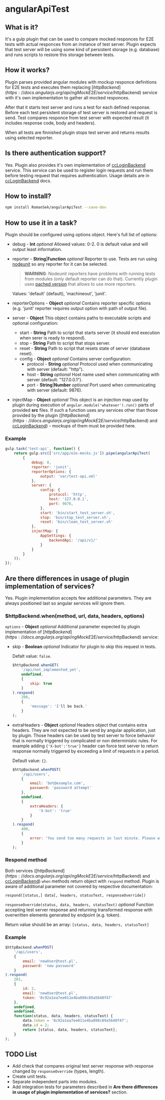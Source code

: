 # angularApiTest

## What is it?
It's a gulp plugin that can be used to compare mocked responces for E2E tests with actual responces from an instance of
test server. Plugin expects that test server will be using some kind of persistent storage (e.g. database) and runs
scripts to restore this storage between tests.

## How it works?
Plugin parses provided angular modules with mockup responce definitions for E2E tests and executes them replacing
[$httpBackend](https://docs.angularjs.org/api/ngMockE2E/service/$httpBackend) service with it's own implementation to
gather all mocked responces.

After that it starts test server and runs a test for each defined response. Before each test persistent storage of test
server is restored and request is send. Test compares responce from test server with expected result (it includes
response code, body and headers).

When all tests are finnished plugin stops test server and returns results using selected reporter.

## Is there authentication support?
Yes. Plugin also provides it's own implementation of [ccLoginBackend](https://github.com/RomanSek/angularLoginBackend)
service. This service can be used to register login requests and run them before testing request that requires
authentication. Usage details are in [ccLoginBackend](https://github.com/RomanSek/angularLoginBackend) docs.

## How to install?
```bash
npm install RomanSek/angularApiTest --save-dev
```

## How to use it in a task?
Plugin should be configured using options object. Here's full list of options:

* debug - **Int** *optional* Allowed values: 0-2. 0 is default value and will output least information.
* reporter - **String**|**Function** *optional* Reporter to use.
    Tests are run using [nodeunit](https://github.com/caolan/nodeunit) so any reporter for it can be selected.

    > **WARNING**: Nodeunit reporters have problems with running tests from modules (only default reporter can do that).
    Currently plugin uses [pached version](https://github.com/RomanSek/nodeunit/tree/modules_reporters) that allows to
    use more reporters.

    Values: 'default' (default), 'machineout', 'junit'.
* reporterOptions - **Object** *optional* Contains reporter specific options (e.g. 'junit' reporter requires output
    option with path of output file).
* server - **Object** This object contains paths to executable scripts and optional configuration:
    * start - **String** Path to script that starts server (it should end execution when serer is ready to respond).
    * stop - **String** Path to script that stops server.
    * reset - **String** Path to script that resets state of server (database reset).
    * config - **Object** *optional* Contains server configuration:
        * protocol - **String** *optional* Protocol used when communicating with server (default: "http").
        * host - **String** *optional* Host name used when communicating with server (default: "127.0.0.1").
        * port - **String**|**Number** *optional* Port userd when communicating with server (default: 9876).
* injectMap - **Object** *optional* This object is an injection map used by plugin during execution of
    `angular.module('whatever').run()` parts of provided **src** files. If such a function uses any services other than
    those provided by the plugin ([$httpBackend](https://docs.angularjs.org/api/ngMockE2E/service/$httpBackend) and
    [ccLoginBackend](https://github.com/RomanSek/angularLoginBackend)) - mockups of them must be provided here.

### Example

```javascript
gulp.task('test-api', function() {
    return gulp.src(['src/app/e2e-mocks.js']).pipe(angularApiTest(
        {
            debug: 0,
            reporter: 'junit',
            reporterOptions: {
                output: 'var/test-api.xml'
            },
            server: {
                config: {
                    protocol: 'http',
                    host: '127.0.0.1',
                    port: 9876,
                },
                start: 'bin/start_test_server.sh',
                stop: 'bin/stop_test_server.sh',
                reset: 'bin/clean_test_server.sh'
            },
            injectMap: {
                AppSettings: {
                    backendApi: '/api/v1/'
                }
            }
        }
    ));
});
```

## Are there differences in usage of plugin implementation of services?
Yes. Plugin implementation accepts few additional parameters. They are always positioned last so angular services will
ignore them.

### $httpBackend.when(method, url, data, headers, options)
`options` - **Object** *optional* Additional parameter expected by plugin implementation of
[$httpBackend](https://docs.angularjs.org/api/ngMockE2E/service/$httpBackend) service:

* skip - **Boolean** *optional* Indicator for plugin to skip this request in tests.

    Defalt value: `false`.

    ```javascript
    $httpBackend.whenGET(
        '/api/not_implemented_yet',
        undefined,
        {
            skip: true
        }
    ).respond(
        200,
        {
            'message': 'I'll be back.'
        }
    );
    ```
* extraHeaders - **Object** *optional* Headers object that contains extra headers. They are not expected to be send by
    angular application, just by plugin. Those headers can be used by test server to force behavior that is normally
    triggered by complicated or non deterministic rules. For example adding `{'X-bot':'true'}` header can force test
    server to return response normally triggered by exceeding a limit of requests in a period.

    Default value: `{}`.

    ```javascript
    $httpBackend.whenPOST(
        '/api/users',
        {
            email: 'bot@example.com',
            password: 'password attempt'
        },
        undefined,
        {
            extraHeaders: {
                'X-bot': 'true'
            }
        }
    ).respond(
        400,
        {
            error: 'You send too many requests in last minute. Please wait a while and try again.'
        }
    );
    ```

### Respond method
Both services ([$httpBackend](https://docs.angularjs.org/api/ngMockE2E/service/$httpBackend) and
[ccLoginBackend](https://github.com/RomanSek/angularLoginBackend)) `when` methods return object with `respond` method.
Plugin is aware of additional parameter not covered by respective documentation:

`respond([status,] data[, headers, statusText, responseOverride])`

`responseOverride(status, data, headers, statusText)` *optional* Function accepting test server response and returning
transformed response with overwritten elements generated by endpoint (e.g. token).

Return value should be an array: `[status, data, headers, statusText]`

### Example

```javascript
$httpBackend.whenPOST(
    '/api/users',
    {
        email: 'newUser@test.pl',
        password: 'new password'
    }
).respond(
    201,
    {
        id: 2,
        email: 'newUser@test.pl',
        token: '8c92a1ea7ee011e4ba898c89a5640f47'
    },
    undefined,
    undefined,
    function(status, data, headers, statusText) {
        data.token = '8c92a1ea7ee011e4ba898c89a5640f47';
        data.id = 2;
        return [status, data, headers, statusText];
    }
);
```

## TODO List

* Add check that compares original test server response with response changed by `responseOverride` (types, length).
* Create unit tests.
* Separate independent parts into modules.
* Add integration tests for parameters described in
    **Are there differences in usage of plugin implementation of services?** section.
